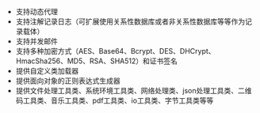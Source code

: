 
<ul>
<li>
支持动态代理
</li>
<li>
支持注解记录日志（可扩展使用关系性数据库或者非关系性数据库等等作为记录载体）
</li>
<li>
支持并发邮件
</li>
<li>
支持多种加密方式（AES、Base64、Bcrypt、DES、DHCrypt、HmacSha256、MD5、RSA、SHA512）和证书签名
</li>
<li>
提供自定义类加载器
</li>
<li>
提供面向对象的正则表达式生成器
</li>
<li>
提供文件处理工具类、系统环境工具类、网络处理类、json处理工具类、二维码工具类、音乐工具类、pdf工具类、io工具类、字节工具类等等
</li>
</ul>

<script type="text/javascript">
  alert("你好");
</script>
